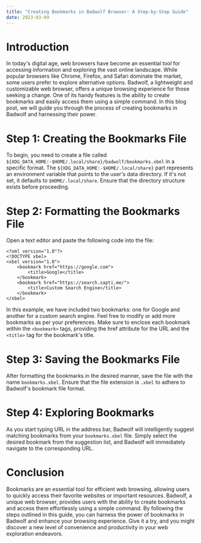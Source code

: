 ```yaml
---
title: "Creating Bookmarks in Badwolf Browser: A Step-by-Step Guide"
date: 2023-03-09
---
```


# Introduction
In today's digital age, web browsers have become an essential tool for accessing information and exploring the vast online landscape. While popular browsers like Chrome, Firefox, and Safari dominate the market, some users prefer to explore alternative options. Badwolf, a lightweight and customizable web browser, offers a unique browsing experience for those seeking a change. One of its handy features is the ability to create bookmarks and easily access them using a simple command. In this blog post, we will guide you through the process of creating bookmarks in Badwolf and harnessing their power.

# Step 1: Creating the Bookmarks File
To begin, you need to create a file called `${XDG_DATA_HOME:-$HOME/.local/share}/badwolf/bookmarks.xbel` in a specific format. The `${XDG_DATA_HOME:-$HOME/.local/share}` part represents an environment variable that points to the user's data directory. If it's not set, it defaults to `$HOME/.local/share`. Ensure that the directory structure exists before proceeding.

# Step 2: Formatting the Bookmarks File
Open a text editor and paste the following code into the file:

```
<?xml version="1.0"?>
<!DOCTYPE xbel>
<xbel version="1.0">
    <bookmark href="https://google.com">
        <title>Google</title>
    </bookmark>
    <bookmark href="https://search.sapti.me/">
        <title>Custom Search Engine</title>
    </bookmark>
</xbel>
```

In this example, we have included two bookmarks: one for Google and another for a custom search engine. Feel free to modify or add more bookmarks as per your preferences. Make sure to enclose each bookmark within the `<bookmark>` tags, providing the href attribute for the URL and the `<title>` tag for the bookmark's title.

# Step 3: Saving the Bookmarks File
After formatting the bookmarks in the desired manner, save the file with the name `bookmarks.xbel`. Ensure that the file extension is `.xbel` to adhere to Badwolf's bookmark file format.

# Step 4: Exploring Bookmarks
As you start typing URL in the address bar, Badwolf will intelligently suggest matching bookmarks from your `bookmarks.xbel` file. Simply select the desired bookmark from the suggestion list, and Badwolf will immediately navigate to the corresponding URL.

# Conclusion
Bookmarks are an essential tool for efficient web browsing, allowing users to quickly access their favorite websites or important resources. Badwolf, a unique web browser, provides users with the ability to create bookmarks and access them effortlessly using a simple command. By following the steps outlined in this guide, you can harness the power of bookmarks in Badwolf and enhance your browsing experience. Give it a try, and you might discover a new level of convenience and productivity in your web exploration endeavors.
